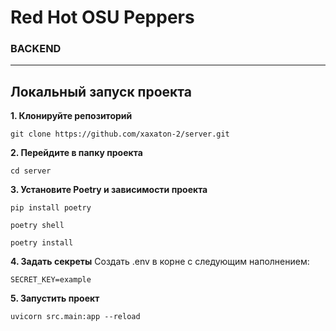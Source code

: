 # Red Hot OSU Peppers
### BACKEND
___
## Локальный запуск проекта
__1. Клонируйте репозиторий__
```
git clone https://github.com/xaxaton-2/server.git
```
__2.  Перейдите в папку проекта__
```
cd server
```
__3. Установите Poetry и зависимости проекта__
```
pip install poetry

poetry shell

poetry install
```
__4. Задать секреты__
Создать .env в корне с следующим наполнением:
```
SECRET_KEY=example
```
__5. Запустить проект__
```
uvicorn src.main:app --reload
```
